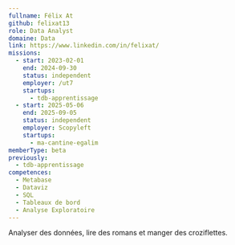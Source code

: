 ```yaml
---
fullname: Félix At
github: felixat13
role: Data Analyst
domaine: Data
link: https://www.linkedin.com/in/felixat/
missions:
  - start: 2023-02-01
    end: 2024-09-30
    status: independent
    employer: /ut7
    startups:
      - tdb-apprentissage
  - start: 2025-05-06
    end: 2025-09-05
    status: independent
    employer: Scopyleft
    startups:
      - ma-cantine-egalim
memberType: beta
previously:
  - tdb-apprentissage
competences:
  - Metabase
  - Dataviz
  - SQL
  - Tableaux de bord
  - Analyse Exploratoire
---
```

Analyser des données, lire des romans et manger des croziflettes.
